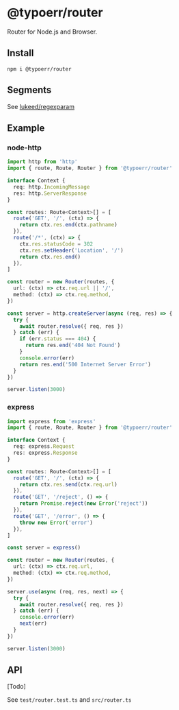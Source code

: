 # @typoerr/router

Router for Node.js and Browser.

## Install

```
npm i @typoerr/router
```

## Segments

See [lukeed/regexparam](https://github.com/lukeed/regexparam)

## Example

### node-http

```ts
import http from 'http'
import { route, Route, Router } from '@typoerr/router'

interface Context {
  req: http.IncomingMessage
  res: http.ServerResponse
}

const routes: Route<Context>[] = [
  route('GET', '/', (ctx) => {
    return ctx.res.end(ctx.pathname)
  }),
  route('/*', (ctx) => {
    ctx.res.statusCode = 302
    ctx.res.setHeader('Location', '/')
    return ctx.res.end()
  }),
]

const router = new Router(routes, {
  url: (ctx) => ctx.req.url || '/',
  method: (ctx) => ctx.req.method,
})

const server = http.createServer(async (req, res) => {
  try {
    await router.resolve({ req, res })
  } catch (err) {
    if (err.status === 404) {
      return res.end('404 Not Found')
    }
    console.error(err)
    return res.end('500 Internet Server Error')
  }
})

server.listen(3000)
```

### express

```ts
import express from 'express'
import { route, Route, Router } from '@typoerr/router'

interface Context {
  req: express.Request
  res: express.Response
}

const routes: Route<Context>[] = [
  route('GET', '/', (ctx) => {
    return ctx.res.send(ctx.req.url)
  }),
  route('GET', '/reject', () => {
    return Promise.reject(new Error('reject'))
  }),
  route('GET', '/error', () => {
    throw new Error('error')
  }),
]

const server = express()

const router = new Router(routes, {
  url: (ctx) => ctx.req.url,
  method: (ctx) => ctx.req.method,
})

server.use(async (req, res, next) => {
  try {
    await router.resolve({ req, res })
  } catch (err) {
    console.error(err)
    next(err)
  }
})

server.listen(3000)
```

## API

[Todo]

See `test/router.test.ts` and `src/router.ts`
